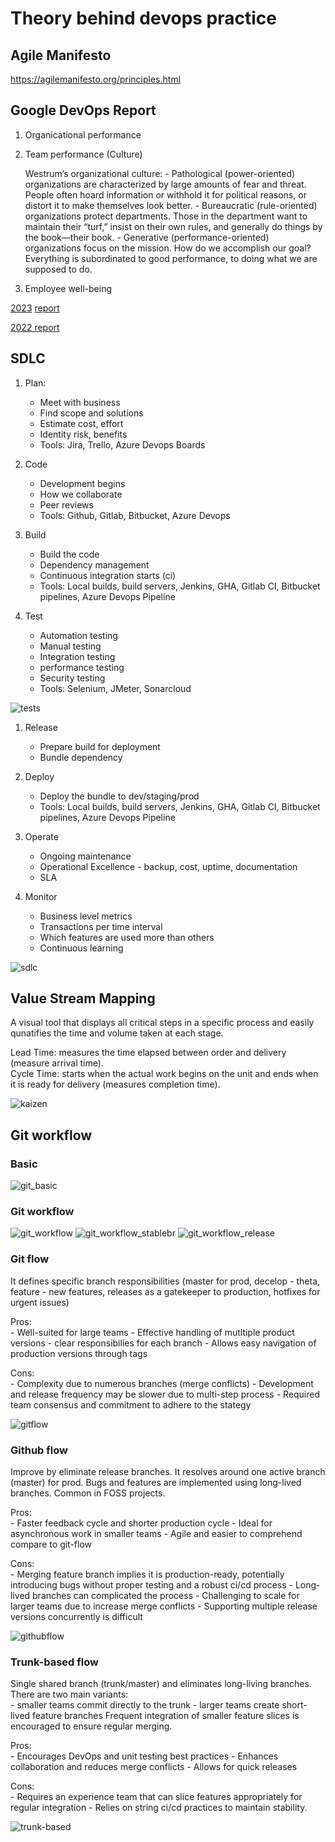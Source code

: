 # Theory behind devops practice

## Agile Manifesto

https://agilemanifesto.org/principles.html

## Google DevOps Report

1. Organicational performance
1. Team performance (Culture)

    Westrum’s organizational culture:
        - Pathological (power-oriented) organizations are characterized by large amounts of fear and threat. People often hoard information or withhold it for political reasons, or distort it to make themselves look better.
        - Bureaucratic (rule-oriented) organizations protect departments. Those in the department want to maintain their “turf,” insist on their own rules, and generally do things by the book—their book.
        - Generative (performance-oriented) organizations focus on the mission. How do we accomplish our goal? Everything is subordinated to good performance, to doing what we are supposed to do.

1. Employee well-being

[2023](https://cloud.google.com/blog/products/devops-sre/announcing-the-2023-state-of-devops-report)
[report](https://services.google.com/fh/files/misc/2023_final_report_sodr.pdf)

[2022 report](https://services.google.com/fh/files/misc/2022_state_of_devops_report.pdf)

## SDLC

1. Plan:<br>
    - Meet with business
    - Find scope and solutions
    - Estimate cost, effort
    - Identity risk, benefits
    - Tools: Jira, Trello, Azure Devops Boards

1. Code<br>
    - Development begins
    - How we collaborate
    - Peer reviews
    - Tools: Github, Gitlab, Bitbucket, Azure Devops

1. Build<br>
    - Build the code
    - Dependency management
    - Continuous integration starts (ci)
    - Tools: Local builds, build servers, Jenkins, GHA, Gitlab CI, Bitbucket pipelines, Azure Devops Pipeline

1. Test<br>
    - Automation testing
    - Manual testing
    - Integration testing
    - performance testing
    - Security testing
    - Tools: Selenium, JMeter, Sonarcloud

![tests](./assets/tests.png)

1. Release<br>
    - Prepare build for deployment
    - Bundle dependency

1. Deploy<br>
    - Deploy the bundle to dev/staging/prod
    - Tools: Local builds, build servers, Jenkins, GHA, Gitlab CI, Bitbucket pipelines, Azure Devops Pipeline

1. Operate<br>
    - Ongoing maintenance
    - Operational Excellence - backup, cost, uptime, documentation
    - SLA

1. Monitor<br>
    - Business level metrics
    - Transactions per time interval
    - Which features are used more than others
    - Continuous learning

![sdlc](./assets/sdlc.png)

## Value Stream Mapping

A visual tool that displays all critical steps in a specific process and easily qunatifies the time and volume taken at each stage.


<p>Lead Time: measures the time elapsed between order and delivery (measure arrival time).<br>
Cycle Time: starts when the actual work begins on the unit and ends when it is ready for delivery (measures completion time).</p>

![kaizen](./assets/kaizen.png)

## Git workflow

### Basic

![git_basic](./assets/git_basic.png)

### Git workflow

![git_workflow](./assets/git_workflow.png)
![git_workflow_stablebr](./assets/git_workflow_stablebr.png)
![git_workflow_release](./assets/git_workflow_release.png)

### Git flow

It defines specific branch responsibilities (master for prod, decelop - theta,
feature - new features, releases as a gatekeeper to production, hotfixes for
urgent issues)

Pros:<br>
    - Well-suited for large teams
    - Effective handling of mutltiple product versions
    - clear responsibilies for each branch
    - Allows easy navigation of production versions through tags

Cons:<br>
    - Complexity due to numerous branches (merge conflicts)
    - Development and release frequency may be slower due to multi-step process
    - Required team consensus and commitment to adhere to the stategy


![gitflow](./assets/gitflow.png)

### Github flow

Improve by eliminate release branches. It resolves around one active branch
(master) for prod. Bugs and features are implemented using long-lived branches.
Common in FOSS projects.

Pros:<br>
    - Faster feedback cycle and shorter production cycle
    - Ideal for asynchronous work in smaller teams
    - Agile and easier to comprehend compare to git-flow

Cons:<br>
    - Merging feature branch implies it is production-ready, potentially
      introducing bugs without proper testing and a robust ci/cd process
    - Long-lived branches can complicated the process
    - Challenging to scale for larger teams due to increase merge conflicts
    - Supporting multiple release versions concurrently is difficult

![githubflow](./assets/githubflow.png)

### Trunk-based flow

Single shared branch (trunk/master) and eliminates long-living branches. There are two main variants:<br>
    - smaller teams commit directly to the trunk
    - larger teams create short-lived feature branches
Frequent integration of smaller feature slices is encouraged to ensure regular merging.

Pros:<br>
    - Encourages DevOps and unit testing best practices
    - Enhances collaboration and reduces merge conflicts
    - Allows for quick releases

Cons:<br>
    - Requires an experience team that can slice features appropriately for regular integration
    - Relies on string ci/cd practices to maintain stability.

![trunk-based](./assets/trunk-based.png)
